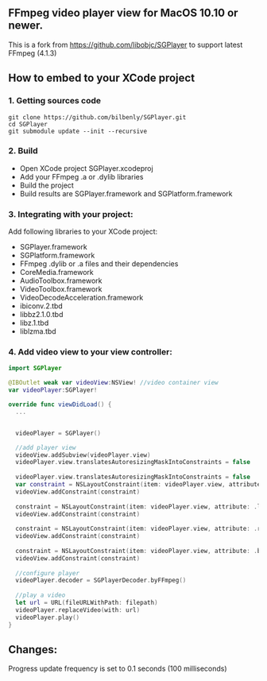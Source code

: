 ## FFmpeg video player view for MacOS 10.10 or newer.
This is a fork from https://github.com/libobjc/SGPlayer to support latest FFmpeg (4.1.3)

## How to embed to your XCode project

### 1. Getting sources code
```
git clone https://github.com/bilbenly/SGPlayer.git
cd SGPlayer
git submodule update --init --recursive
```
### 2. Build
- Open XCode project SGPlayer.xcodeproj
- Add your FFmpeg .a or .dylib libraries
- Build the project
- Build results are SGPlayer.framework and SGPlatform.framework

### 3. Integrating with your project:
Add following libraries to your XCode project:

- SGPlayer.framework
- SGPlatform.framework
- FFmpeg .dylib or .a files and their dependencies
- CoreMedia.framework
- AudioToolbox.framework
- VideoToolbox.framework
- VideoDecodeAcceleration.framework
- ibiconv.2.tbd
- libbz2.1.0.tbd
- libz.1.tbd
- liblzma.tbd

### 4. Add video view to your view controller:

```swift
import SGPlayer

@IBOutlet weak var videoView:NSView! //video container view
var videoPlayer:SGPlayer!

override func viewDidLoad() {
  ...


  videoPlayer = SGPlayer()

  //add player view
  videoView.addSubview(videoPlayer.view)
  videoPlayer.view.translatesAutoresizingMaskIntoConstraints = false
    
  videoPlayer.view.translatesAutoresizingMaskIntoConstraints = false
  var constraint = NSLayoutConstraint(item: videoPlayer.view, attribute: .top, relatedBy: .equal, toItem: videoView,  attribute: .top, multiplier: 1.0, constant: 0.0)
  videoView.addConstraint(constraint)
  
  constraint = NSLayoutConstraint(item: videoPlayer.view, attribute: .left, relatedBy: .equal, toItem: videoView, attribute: .left, multiplier: 1.0, constant: 0.0)
  videoView.addConstraint(constraint)
        
  constraint = NSLayoutConstraint(item: videoPlayer.view, attribute: .right, relatedBy: .equal, toItem: videoView, attribute: .right, multiplier: 1.0, constant: 0.0)
  videoView.addConstraint(constraint)
  
  constraint = NSLayoutConstraint(item: videoPlayer.view, attribute: .bottom, relatedBy: .equal, toItem: videoView, attribute: .bottom, multiplier: 1.0, constant: 0.0)
  videoView.addConstraint(constraint)
  
  //configure player
  videoPlayer.decoder = SGPlayerDecoder.byFFmpeg()
  
  //play a video
  let url = URL(fileURLWithPath: filepath)
  videoPlayer.replaceVideo(with: url)
  videoPlayer.play()
}
```

## Changes:
Progress update frequency is set to 0.1 seconds (100 milliseconds)
